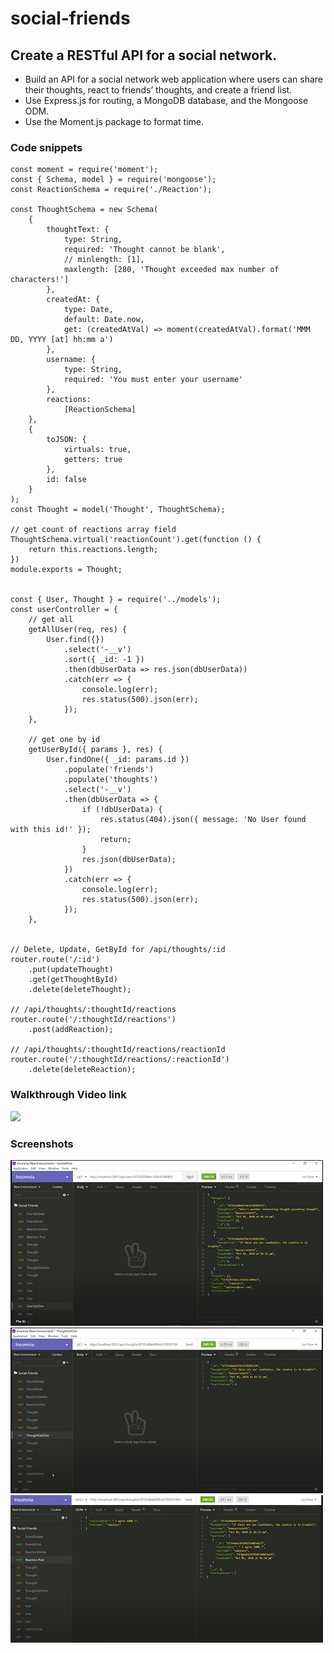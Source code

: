 # social-friends

## Create a RESTful API for a social network.

* Build an API for a social network web application where users can share their thoughts, react to friends’ thoughts, and create a friend list.
* Use Express.js for routing, a MongoDB database, and the Mongoose ODM. 
* Use the Moment.js package to format time.

### Code snippets
```
const moment = require('moment');
const { Schema, model } = require('mongoose');
const ReactionSchema = require('./Reaction');

const ThoughtSchema = new Schema(
    {
        thoughtText: {
            type: String,
            required: 'Thought cannot be blank',
            // minlength: [1],
            maxlength: [280, 'Thought exceeded max number of characters!']
        },
        createdAt: {
            type: Date,
            default: Date.now,
            get: (createdAtVal) => moment(createdAtVal).format('MMM DD, YYYY [at] hh:mm a')
        },
        username: {
            type: String,
            required: 'You must enter your username'
        },
        reactions: 
            [ReactionSchema]
    },
    {
        toJSON: {
            virtuals: true,
            getters: true
        },
        id: false
    }
);
const Thought = model('Thought', ThoughtSchema);

// get count of reactions array field
ThoughtSchema.virtual('reactionCount').get(function () {
    return this.reactions.length;
})
module.exports = Thought;


const { User, Thought } = require('../models');
const userController = {
    // get all
    getAllUser(req, res) {
        User.find({})
            .select('-__v')
            .sort({ _id: -1 })
            .then(dbUserData => res.json(dbUserData))
            .catch(err => {
                console.log(err);
                res.status(500).json(err);
            });
    },

    // get one by id
    getUserById({ params }, res) {
        User.findOne({ _id: params.id })
            .populate('friends')
            .populate('thoughts')
            .select('-__v')
            .then(dbUserData => {
                if (!dbUserData) {
                    res.status(404).json({ message: 'No User found with this id!' });
                    return;
                }
                res.json(dbUserData);
            })
            .catch(err => {
                console.log(err);
                res.status(500).json(err);
            });
    },
    

// Delete, Update, GetById for /api/thoughts/:id
router.route('/:id')
    .put(updateThought)
    .get(getThoughtById)
    .delete(deleteThought);

// /api/thoughts/:thoughtId/reactions
router.route('/:thoughtId/reactions')
    .post(addReaction);

// /api/thoughts/:thoughtId/reactions/reactionId
router.route('/:thoughtId/reactions/:reactionId')
    .delete(deleteReaction);

```
### Walkthrough Video link

![](https://drive.google.com/file/d/1CPp9fyiImlirwGWfHuXq0L5ebaNfaiR4/view?usp=sharing)

### Screenshots

![](images/mod_18_ss1.png)
![](images/mod_18_ss2.png)
![](images/mod_18_ss3.png)